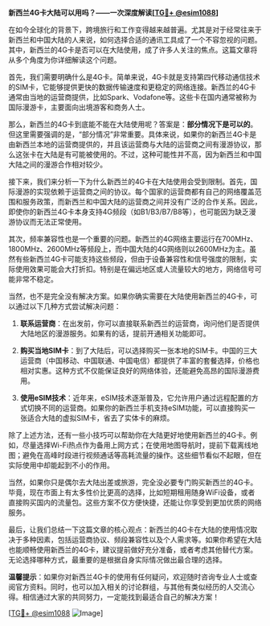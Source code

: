 **新西兰4G卡大陆可以用吗？——一次深度解读[[TG💪+ @esim1088](https://t.me/s/esim1088)]**

在如今全球化的背景下，跨境旅行和工作变得越来越普遍。尤其是对于经常往来于新西兰和中国大陆的人来说，如何选择合适的通讯工具成了一个不容忽视的问题。其中，新西兰的4G卡是否可以在大陆使用，成了许多人关注的焦点。这篇文章将从多个角度为你详细解读这个问题。

首先，我们需要明确什么是4G卡。简单来说，4G卡就是支持第四代移动通信技术的SIM卡，它能够提供更快的数据传输速度和更稳定的网络连接。新西兰的4G卡通常由当地的运营商提供，比如Spark、Vodafone等。这些卡在国内通常被称为国际漫游卡，主要面向出境游客和商务人士。

那么，新西兰的4G卡到底能不能在大陆使用呢？答案是：**部分情况下是可以的**。但这里需要强调的是，“部分情况”非常重要。具体来说，如果你的新西兰4G卡是由新西兰本地的运营商提供的，并且该运营商与大陆的运营商之间有漫游协议，那么这张卡在大陆是有可能被使用的。不过，这种可能性并不高，因为新西兰和中国大陆之间的漫游合作相对较少。

接下来，我们来分析一下为什么新西兰的4G卡在大陆使用会受到限制。首先，国际漫游的实现依赖于运营商之间的协议。每个国家的运营商都有自己的网络覆盖范围和服务政策，而新西兰和中国大陆的运营商之间并没有广泛的合作关系。因此，即使你的新西兰4G卡本身支持4G频段（如B1/B3/B7/B8等），也可能因为缺乏漫游协议而无法正常使用。

其次，频率兼容性也是一个重要的问题。新西兰的4G网络主要运行在700MHz、1800MHz、2600MHz等频段上，而中国大陆的4G网络则以2600MHz为主。虽然有些新西兰4G卡可能支持这些频段，但由于设备兼容性和信号强度的限制，实际使用效果可能会大打折扣。特别是在偏远地区或人流量较大的地方，网络信号可能非常不稳定。

当然，也不是完全没有解决方案。如果你确实需要在大陆使用新西兰的4G卡，可以通过以下几种方式尝试解决问题：

1. **联系运营商**：在出发前，你可以直接联系新西兰的运营商，询问他们是否提供大陆地区的漫游服务。如果有的话，提前开通相关功能即可。
   
2. **购买当地SIM卡**：到了大陆后，可以选择购买一张本地的SIM卡。中国的三大运营商（中国移动、中国联通、中国电信）都提供了丰富的套餐选择，价格也相对实惠。这种方式不仅能保证良好的网络体验，还能避免高昂的国际漫游费用。

3. **使用eSIM技术**：近年来，eSIM技术逐渐普及，它允许用户通过远程配置的方式切换不同的运营商。如果你的新西兰手机支持eSIM功能，可以直接购买一张适合大陆的虚拟SIM卡，省去了实体卡的麻烦。

除了上述方法，还有一些小技巧可以帮助你在大陆更好地使用新西兰的4G卡。例如，尽量选择Wi-Fi热点作为备用上网方式；在使用地图导航时，提前下载离线地图；避免在高峰时段进行视频通话等高耗流量的操作。这些细节看似不起眼，但在实际使用中却能起到不小的作用。

当然，如果你只是偶尔去大陆出差或旅游，完全没必要专门购买新西兰的4G卡。毕竟，现在市面上有太多性价比更高的选择，比如短期租用随身WiFi设备，或者直接购买国内的流量包。这些方案不仅方便快捷，还能让你享受到更加优质的网络服务。

最后，让我们总结一下这篇文章的核心观点：新西兰的4G卡在大陆的使用情况取决于多种因素，包括运营商协议、频段兼容性以及个人需求等。如果你希望在大陆也能顺畅使用新西兰的4G卡，建议提前做好充分准备，或者考虑其他替代方案。无论选择哪种方式，最重要的是根据自身实际情况做出最合理的选择。

**温馨提示**：如果你对新西兰4G卡的使用有任何疑问，欢迎随时咨询专业人士或查阅官方资料。同时，也可以加入相关的讨论群组，与其他有类似经历的人交流心得。相信通过大家的共同努力，一定能找到最适合自己的解决方案！

[[TG💪+ @esim1088](https://t.me/s/esim1088) ![Image](https://i.postimg.cc/4NQfJmqS/Snipaste-2025-05-13-00-14-12.png)]